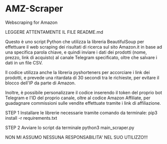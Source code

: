 # AMZ-Scraper
Webscraping for Amazon

LEGGERE ATTENTAMENTE IL FILE README.md

Questo è uno script Python che utilizza la libreria BeautifulSoup per effettuare il web scraping dei risultati di ricerca sul sito Amazon.it in base ad una specifica parola chiave, e quindi inviare i dati dei prodotti (nome, prezzo, link di acquisto) al canale Telegram specificato, oltre che salvare i dati in un file CSV.

Il codice utilizza anche la libreria pyshorteners per accorciare i link dei prodotti, e prevede una ritardata di 30 secondi tra le richieste, per evitare il blocco dell'IP da parte di Amazon.

Inoltre, è possibile personalizzare il codice inserendo il token del proprio bot Telegram e l'ID del proprio canale, oltre al codice Amazon Affiliate, per guadagnare commissioni sulle vendite effettuate tramite i link di affiliazione.

STEP 1
Installare le librerie necessarie tramite comando da terminale: pip3 install -r requirements.txt

STEP 2
Avviare lo script da terminale python3 main_scraper.py

NON MI ASSUMO NESSUNA RESPONSABILITA' NEL SUO UTILIZZO!!!
